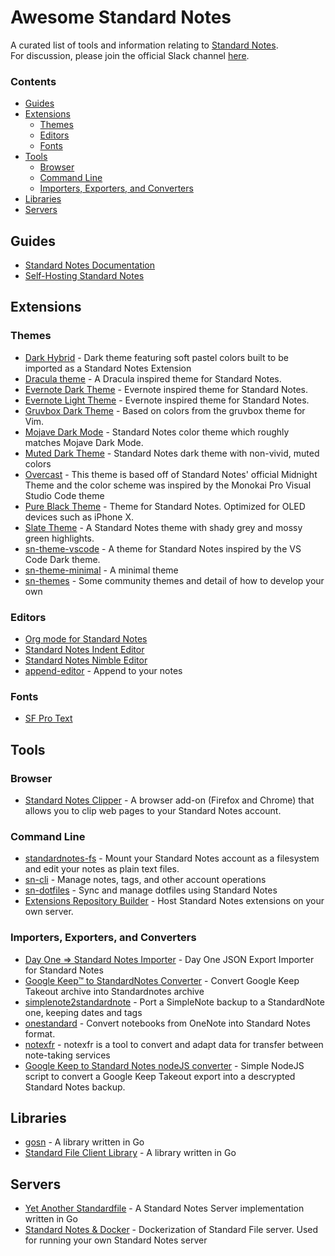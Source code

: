 # Awesome Standard Notes
A curated list of tools and information relating to [Standard Notes](https://standardnotes.org/).  
For discussion, please join the official Slack channel [here](https://standardnotes.org/slack).

### Contents
* [Guides](#guides)
* [Extensions](#extensions)
  * [Themes](#themes)
  * [Editors](#editors)
  * [Fonts](#fonts)
* [Tools](#tools)
  * [Browser](#browser)
  * [Command Line](#command-line)
  * [Importers, Exporters, and Converters](#importers-exporters-and-converters)
* [Libraries](#libraries)
* [Servers](#servers)

## Guides
* [Standard Notes Documentation](https://docs.standardnotes.org/)
* [Self-Hosting Standard Notes](https://standardnotes.org/help/47/can-i-self-host-standard-notes)

## Extensions
### Themes
* [Dark Hybrid](https://github.com/jakecza/dark-hybrid-theme-sn) -
Dark theme featuring soft pastel colors built to be imported as a Standard Notes Extension
* [Dracula theme](https://github.com/cameronldn/sn-theme-dracula) - A Dracula inspired theme for Standard Notes.
* [Evernote Dark Theme](https://github.com/ilindaniel/sn-theme-evernote-dark) - Evernote inspired theme for Standard Notes.
* [Evernote Light Theme](https://github.com/ilindaniel/sn-theme-evernote) - Evernote inspired theme for Standard Notes.
* [Gruvbox Dark Theme](https://github.com/christianhans/sn-gruvbox-dark-theme) - Based on colors from the gruvbox theme for Vim.
* [Mojave Dark Mode](https://github.com/matthew-cox/sn-theme-mojave-dark-mode) - Standard Notes color theme which roughly matches Mojave Dark Mode.
* [Muted Dark Theme](https://github.com/ntran/sn-theme-muteddark) - Standard Notes dark theme with non-vivid, muted colors
* [Overcast](https://github.com/ceiphr/sn-overcast-theme) - This theme is based off of Standard Notes' official Midnight Theme and the color scheme was inspired by the Monokai Pro Visual Studio Code theme
* [Pure Black Theme](https://github.com/christianhans/sn-pure-black-theme) - Theme for Standard Notes. Optimized for OLED devices such as iPhone X.
* [Slate Theme](https://github.com/yithian/slate-theme/) - A Standard Notes theme with shady grey and mossy green highlights.
* [sn-theme-vscode](https://github.com/bscott/sn-theme-vscode) - A theme for Standard Notes inspired by the VS Code Dark theme.
* [sn-theme-minimal](https://github.com/ajh3/sn-theme-minimal) - A minimal theme
* [sn-themes](https://github.com/orestarod/sn-themes) - Some community themes and detail of how to develop your own

### Editors
* [Org mode for Standard Notes](https://github.com/ryanpcmcquen/standardnotes_org_mode_editor)
* [Standard Notes Indent Editor](https://github.com/MaxLap/standard-notes-indent-editor)
* [Standard Notes Nimble Editor](https://hub.darcs.net/jandrew/sn-nimble-editor)
* [append-editor](https://github.com/theodorechu/append-editor) - Append to your notes 

### Fonts
* [SF Pro Text](https://github.com/christianhans/sn-sf-pro-text-font)

## Tools
### Browser
* [Standard Notes Clipper](https://github.com/johnjones4/Standard-Notes-Clipper) -
A browser add-on (Firefox and Chrome) that allows you to clip web pages to your Standard Notes account.

### Command Line
* [standardnotes-fs](https://github.com/tannercollin/standardnotes-fs) - Mount your Standard Notes account as a filesystem and edit your notes as plain text files.
* [sn-cli](https://github.com/jonhadfield/sn-cli) - Manage notes, tags, and other account operations
* [sn-dotfiles](https://github.com/jonhadfield/sn-dotfiles) - Sync and manage dotfiles using Standard Notes
* [Extensions Repository Builder](https://github.com/iganeshk/standardnotes-extensions) - Host Standard Notes extensions on your own server.

### Importers, Exporters, and Converters
* [Day One => Standard Notes Importer](https://github.com/ArneTR/standardnotes_day_one_importer) - Day One JSON Export Importer for Standard Notes  
* [Google Keep™ to StandardNotes Converter](https://github.com/vantezzen/Google-Keep-to-Standardnotes-Converter) - Convert Google Keep Takeout archive into Standardnotes archive  
* [simplenote2standardnote](https://github.com/edas/simplenote2standardnote) - Port a SimpleNote backup to a StandardNote one, keeping dates and tags
* [onestandard](https://github.com/oxhacks/onestandard) - Convert notebooks from OneNote into Standard Notes format.
* [notexfr](https://github.com/rafaelespinoza/notexfr) - notexfr is a tool to convert and adapt data for transfer between note-taking services
* [Google Keep to Standard Notes nodeJS converter](https://gist.github.com/lzambarda/5e6cebd8356d3a2b5a2de01068745f5b) - Simple NodeJS script to convert a Google Keep Takeout export into a descrypted Standard Notes backup.

## Libraries
* [gosn](https://github.com/jonhadfield/gosn) - A library written in Go
* [Standard File Client Library](https://godoc.org/github.com/mdouchement/standardfile/pkg/libsf) - A library written in Go

## Servers
* [Yet Another Standardfile](https://github.com/mdouchement/standardfile) - A Standard Notes Server implementation written in Go
* [Standard Notes & Docker](https://github.com/mdouchement/standardnotes) - Dockerization of Standard File server. Used for running your own Standard Notes server

